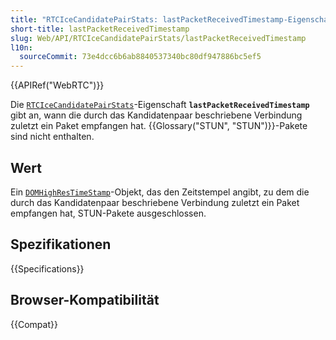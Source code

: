 ```yaml
---
title: "RTCIceCandidatePairStats: lastPacketReceivedTimestamp-Eigenschaft"
short-title: lastPacketReceivedTimestamp
slug: Web/API/RTCIceCandidatePairStats/lastPacketReceivedTimestamp
l10n:
  sourceCommit: 73e4dcc6b6ab8840537340bc80df947886bc5ef5
---
```


{{APIRef("WebRTC")}}

Die [`RTCIceCandidatePairStats`](/de/docs/Web/API/RTCIceCandidatePairStats)-Eigenschaft **`lastPacketReceivedTimestamp`** gibt an, wann die durch das Kandidatenpaar beschriebene Verbindung zuletzt ein Paket empfangen hat. {{Glossary("STUN", "STUN")}}-Pakete sind nicht enthalten.

## Wert

Ein [`DOMHighResTimeStamp`](/de/docs/Web/API/DOMHighResTimeStamp)-Objekt, das den Zeitstempel angibt, zu dem die durch das Kandidatenpaar beschriebene Verbindung zuletzt ein Paket empfangen hat, STUN-Pakete ausgeschlossen.

## Spezifikationen

{{Specifications}}

## Browser-Kompatibilität

{{Compat}}
